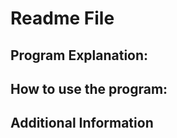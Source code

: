 # Readme File

Program Explanation:
-------------------

How to use the program:
-----------------------

Additional Information
----------------------
